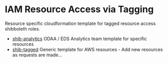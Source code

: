 # IAM Resource Access via Tagging

Resource specific cloudformation template for tagged resource access shibboleth roles.

- [shib-analytics](shib-analytics.yml) ODAA / EDS Analytics team template for specific resources
- [shib-tagged](shib-tagged.yml) Generic template for AWS resources - Add new resources as requests are made...